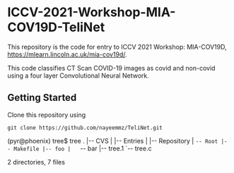 # ICCV-2021-Workshop-MIA-COV19D-TeliNet

This repository is the code for entry to ICCV 2021 Workshop: MIA-COV19D, https://mlearn.lincoln.ac.uk/mia-cov19d/.

This code classifies CT Scan COVID-19 images as covid and non-covid using a four layer Convolutional Neural Network.

## Getting Started

Clone this repository using 

``` 
git clone https://github.com/nayeemmz/TeliNet.git 
```
 

(pyr@phoenix) tree$ tree
.
|-- CVS
|   |-- Entries
|   |-- Repository
|   `-- Root
|-- Makefile
|-- foo
|   `-- bar
|-- tree.1
`-- tree.c

2 directories, 7 files

